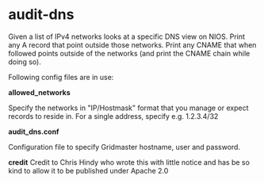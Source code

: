 # audit-dns
Given a list of IPv4 networks looks at a specific DNS view on NIOS. Print any A record that point outside those networks. Print any CNAME that when followed points outside of the networks (and print the CNAME chain while doing so).

Following config files are in use:

**allowed_networks**

Specify the networks in "IP/Hostmask" format that you manage or expect records to reside in. For a single address, specify e.g. 1.2.3.4/32

**audit_dns.conf**

Configuration file to specify Gridmaster hostname, user and password.

**credit**
Credit to Chris Hindy who wrote this with little notice and has be so kind to allow it to be published under Apache 2.0
